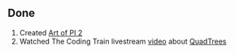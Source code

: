 ## Done
1. Created [Art of PI 2](../Projects/008%20-%20Art%20of%20PI%202)
2. Watched The Coding Train livestream [video](https://www.youtube.com/watch?v=MxnqJGwu2cc) about [QuadTrees](https://en.wikipedia.org/wiki/Quadtree)
